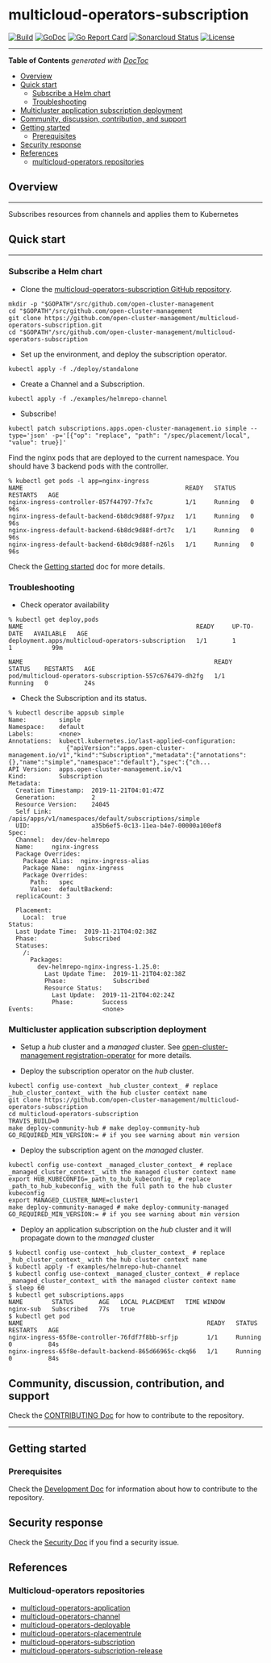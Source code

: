 # multicloud-operators-subscription

[![Build](https://api.travis-ci.com/open-cluster-management/multicloud-operators-subscription.svg?branch=main)](https://api.travis-ci.com/open-cluster-management/multicloud-operators-subscription.svg?branch=main)
[![GoDoc](https://godoc.org/github.com/open-cluster-management/multicloud-operators-subscription?status.svg)](https://godoc.org/github.com/open-cluster-management/multicloud-operators-subscription)
[![Go Report Card](https://goreportcard.com/badge/github.com/open-cluster-management/multicloud-operators-subscription)](https://goreportcard.com/report/github.com/open-cluster-management/multicloud-operators-subscription)
[![Sonarcloud Status](https://sonarcloud.io/api/project_badges/measure?project=open-cluster-management_multicloud-operators-subscription&metric=coverage)](https://sonarcloud.io/api/project_badges/measure?project=open-cluster-management_multicloud-operators-subscription&metric=coverage)
[![License](https://img.shields.io/:license-apache-blue.svg)](http://www.apache.org/licenses/LICENSE-2.0.html)

------

<!-- START doctoc generated TOC please keep comment here to allow auto update -->
<!-- DON'T EDIT THIS SECTION, INSTEAD RE-RUN doctoc TO UPDATE -->
**Table of Contents**  *generated with [DocToc](https://github.com/thlorenz/doctoc)*

- [Overview](#overview)
- [Quick start](#quick-start)
    - [Subscribe a Helm chart](#subscribe-a-helm-chart)
    - [Troubleshooting](#troubleshooting)
- [Multicluster application subscription deployment](#multicluster-application-subscription-deployment)
- [Community, discussion, contribution, and support](#community-discussion-contribution-and-support)
- [Getting started](#getting-started)
    - [Prerequisites](#prerequisites)
- [Security response](#security-response)
- [References](#references)
    - [multicloud-operators repositories](#multicloud-operators-repositories)

<!-- END doctoc generated TOC please keep comment here to allow auto update -->

## Overview

------

Subscribes resources from channels and applies them to Kubernetes 

## Quick start

------

### Subscribe a Helm chart

- Clone the [multicloud-operators-subscription GitHub repository](https://github.com/open-cluster-management/multicloud-operators-subscription).

```shell
mkdir -p "$GOPATH"/src/github.com/open-cluster-management
cd "$GOPATH"/src/github.com/open-cluster-management
git clone https://github.com/open-cluster-management/multicloud-operators-subscription.git
cd "$GOPATH"/src/github.com/open-cluster-management/multicloud-operators-subscription
```

- Set up the environment, and deploy the subscription operator.

```shell
kubectl apply -f ./deploy/standalone
```

- Create a Channel and a Subscription.

```shell
kubectl apply -f ./examples/helmrepo-channel
```

- Subscribe!

```shell
kubectl patch subscriptions.apps.open-cluster-management.io simple --type='json' -p='[{"op": "replace", "path": "/spec/placement/local", "value": true}]'
```

Find the nginx pods that are deployed to the current namespace. You should have 3 backend pods with the controller.

```shell
% kubectl get pods -l app=nginx-ingress
NAME                                             READY   STATUS    RESTARTS   AGE
nginx-ingress-controller-857f44797-7fx7c         1/1     Running   0          96s
nginx-ingress-default-backend-6b8dc9d88f-97pxz   1/1     Running   0          96s
nginx-ingress-default-backend-6b8dc9d88f-drt7c   1/1     Running   0          96s
nginx-ingress-default-backend-6b8dc9d88f-n26ls   1/1     Running   0          96s
```

Check the [Getting started](docs/getting_started.md) doc for more details.

### Troubleshooting

- Check operator availability

```shell
% kubectl get deploy,pods
NAME                                                READY     UP-TO-DATE   AVAILABLE   AGE
deployment.apps/multicloud-operators-subscription   1/1       1            1           99m

NAME                                                     READY     STATUS    RESTARTS   AGE
pod/multicloud-operators-subscription-557c676479-dh2fg   1/1       Running   0          24s
```

- Check the Subscription and its status.

```shell
% kubectl describe appsub simple
Name:         simple
Namespace:    default
Labels:       <none>
Annotations:  kubectl.kubernetes.io/last-applied-configuration:
                {"apiVersion":"apps.open-cluster-management.io/v1","kind":"Subscription","metadata":{"annotations":{},"name":"simple","namespace":"default"},"spec":{"ch...
API Version:  apps.open-cluster-management.io/v1
Kind:         Subscription
Metadata:
  Creation Timestamp:  2019-11-21T04:01:47Z
  Generation:          2
  Resource Version:    24045
  Self Link:           /apis/apps/v1/namespaces/default/subscriptions/simple
  UID:                 a35b6ef5-0c13-11ea-b4e7-00000a100ef8
Spec:
  Channel:  dev/dev-helmrepo
  Name:     nginx-ingress
  Package Overrides:
    Package Alias:  nginx-ingress-alias
    Package Name:  nginx-ingress
    Package Overrides:
      Path:   spec
      Value:  defaultBackend:
  replicaCount: 3

  Placement:
    Local:  true
Status:
  Last Update Time:  2019-11-21T04:02:38Z
  Phase:             Subscribed
  Statuses:
    /:
      Packages:
        dev-helmrepo-nginx-ingress-1.25.0:
          Last Update Time:  2019-11-21T04:02:38Z
          Phase:             Subscribed
          Resource Status:
            Last Update:  2019-11-21T04:02:24Z
            Phase:        Success
Events:                   <none>
```

### Multicluster application subscription deployment

- Setup a _hub_ cluster and a _managed_ cluster. See [open-cluster-management registration-operator](https://github.com/open-cluster-management/registration-operator#how-to-deploy) for more details.

- Deploy the subscription operator on the _hub_ cluster.

```shell
kubectl config use-context _hub_cluster_context_ # replace _hub_cluster_context_ with the hub cluster context name
git clone https://github.com/open-cluster-management/multicloud-operators-subscription
cd multicloud-operators-subscription
TRAVIS_BUILD=0
make deploy-community-hub # make deploy-community-hub GO_REQUIRED_MIN_VERSION:= # if you see warning about min version
```

- Deploy the subscription agent on the _managed_ cluster.

```shell
kubectl config use-context _managed_cluster_context_ # replace _managed_cluster_context_ with the managed cluster context name
export HUB_KUBECONFIG=_path_to_hub_kubeconfig_ # replace _path_to_hub_kubeconfig_ with the full path to the hub cluster kubeconfig
export MANAGED_CLUSTER_NAME=cluster1
make deploy-community-managed # make deploy-community-managed GO_REQUIRED_MIN_VERSION:= # if you see warning about min version
```

- Deploy an application subscription on the _hub_ cluster and it will propagate down to the _managed_ cluster

```shell
$ kubectl config use-context _hub_cluster_context_ # replace _hub_cluster_context_ with the hub cluster context name
$ kubectl apply -f examples/helmrepo-hub-channel
$ kubectl config use-context _managed_cluster_context_ # replace _managed_cluster_context_ with the managed cluster context name
$ sleep 60
$ kubectl get subscriptions.apps 
NAME        STATUS       AGE   LOCAL PLACEMENT   TIME WINDOW
nginx-sub   Subscribed   77s   true       
$ kubectl get pod
NAME                                                   READY   STATUS    RESTARTS   AGE
nginx-ingress-65f8e-controller-76fdf7f8bb-srfjp        1/1     Running   0          84s
nginx-ingress-65f8e-default-backend-865d66965c-ckq66   1/1     Running   0          84s

```

## Community, discussion, contribution, and support

Check the [CONTRIBUTING Doc](CONTRIBUTING.md) for how to contribute to the repository.

------

## Getting started

### Prerequisites

Check the [Development Doc](docs/development.md) for information about how to contribute to the repository.

## Security response

Check the [Security Doc](SECURITY.md) if you find a security issue.

## References

### Multicloud-operators repositories 

- [multicloud-operators-application](https://github.com/open-cluster-management/multicloud-operators-application)
- [multicloud-operators-channel](https://github.com/open-cluster-management/multicloud-operators-channel)
- [multicloud-operators-deployable](https://github.com/open-cluster-management/multicloud-operators-deployable)
- [multicloud-operators-placementrule](https://github.com/open-cluster-management/multicloud-operators-placementrule)
- [multicloud-operators-subscription](https://github.com/open-cluster-management/multicloud-operators-subscription)
- [multicloud-operators-subscription-release](https://github.com/open-cluster-management/multicloud-operators-subscription-release)
